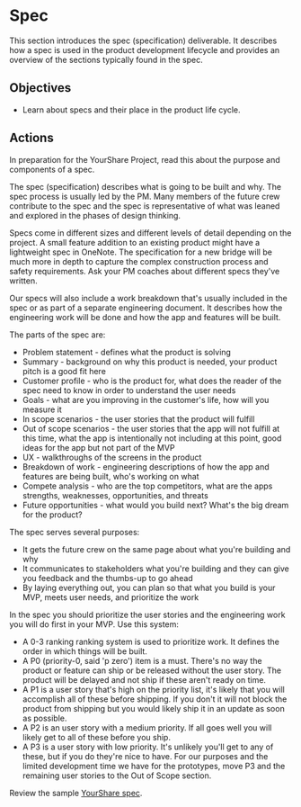 # Spec

This section introduces the spec (specification) deliverable. It describes how a spec is used in the product development lifecycle and provides an overview of the sections typically found in the spec.

## Objectives

* Learn about specs and their place in the product life cycle.

## Actions

In preparation for the YourShare Project, read this about the purpose and components of a spec.

The spec (specification) describes what is going to be built and why. The spec process is usually led by the PM. Many members of the future crew contribute to the spec and the spec is representative of what was leaned and explored in the phases of design thinking.

Specs come in different sizes and different levels of detail depending on the project. A small feature addition to an existing product might have a lightweight spec in OneNote. The specification for a new bridge will be much more in depth to capture the complex construction process and safety requirements. Ask your PM coaches about different specs they've written.

Our specs will also include a work breakdown that's usually included in the spec or as part of a separate engineering document. It describes how the engineering work will be done and how the app and features will be built.

The parts of the spec are:

* Problem statement - defines what the product is solving
* Summary - background on why this product is needed, your product pitch is a good fit here
* Customer profile - who is the product for, what does the reader of the spec need to know in order to understand the user needs
* Goals - what are you improving in the customer's life, how will you measure it
* In scope scenarios - the user stories that the product will fulfill
* Out of scope scenarios - the user stories that the app will not fulfill at this time, what the app is intentionally not including at this point, good ideas for the app but not part of the MVP
* UX - walkthroughs of the screens in the product
* Breakdown of work - engineering descriptions of how the app and features are being built, who's working on what
* Compete analysis - who are the top competitors, what are the apps strengths, weaknesses, opportunities, and threats
* Future opportunities - what would you build next? What's the big dream for the product?

The spec serves several purposes:

* It gets the future crew on the same page about what you're building and why
* It communicates to stakeholders what you're building and they can give you feedback and the thumbs-up to go ahead
* By laying everything out, you can plan so that what you build is your MVP, meets user needs, and prioritize the work

In the spec you should prioritize the user stories and the engineering work you will do first in your MVP. Use this system:

* A 0-3 ranking ranking system is used to prioritize work. It defines the order in which things will be built.
* A P0 (priority-0, said 'p zero') item is a must. There's no way the product or feature can ship or be released without the user story. The product will be delayed and not ship if these aren't ready on time.
* A P1 is a user story that's high on the priority list, it's likely that you will accomplish all of these before shipping. If you don't it will not block the product from shipping but you would likely ship it in an update as soon as possible.
* A P2 is an user story with a medium priority. If all goes well you will likely get to all of these before you ship.
* A P3 is a user story with low priority. It's unlikely you'll get to any of these, but if you do they're nice to have. For our purposes and the limited development time we have for the prototypes, move P3 and the remaining user stories to the Out of Scope section.

Review the sample [YourShare spec](https://github.com/tnt-summer-academy/Curriculum-2023/blob/main/Reference/Sample%20spec%20-%20YourShare.md).

